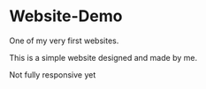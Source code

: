 # Website-Demo
One of my very first websites. 

This is a simple website designed and made by me. 

Not fully responsive yet
